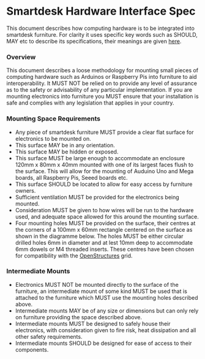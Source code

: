 # Smartdesk Hardware Interface Spec

This document describes how computing hardware is to be integrated into smartdesk furniture. For clarity it uses specific key words such as SHOULD, MAY etc to describe its specifications, their meanings are given [here](key_word_definitions.md).

### Overview

This document describes a loose methodology for mounting small pieces of computing hardware such as Arduinos or Raspberry Pis into furniture to aid interoperability. It MUST NOT be relied on to provide any level of assurance as to the safety or advisability of any particular implementation. If you are mounting electronics into furniture you MUST ensure that your installation is safe and complies with any legislation that applies in your country. 

### Mounting Space Requirements

- Any piece of smartdesk furniture MUST provide a clear flat surface for electronics to be mounted on. 
- This surface MAY be in any orientation. 
- This surface MAY be hidden or exposed.
- This surface MUST be large enough to accommodate an enclosure 120mm x 80mm x 40mm mounted with one of its largest faces flush to the surface. This will allow for the mounting of Auduino Uno and Mega boards, all Raspberry Pis, Seeed boards etc.
- This surface SHOULD be located to allow for easy access by furniture owners.
- Sufficient ventilation MUST be provided for the electronics being mounted.
- Consideration MUST be given to how wires will be run to the hardware used, and adequate space allowed for this around the mounting surface.
- Four mounting holes MUST be provided on the surface, their centres at the corners of a 100mm x 60mm rectangle centered on the surface as shown in the diagramme below. The holes MUST be either circular drilled holes 6mm in diameter and at lest 10mm deep to accommodate 6mm dowels or M4 threaded inserts. These centres have been chosen for compatibility with the [OpenStructures](http://openstructures.net/) grid.

### Intermediate Mounts

- Electronics MUST NOT be mounted directly to the surface of the furniture, an intermediate mount of some kind MUST be used that is attached to the furniture which MUST use the mounting holes described above.
- Intermediate mounts MAY be of any size or dimensions but can only rely on furniture providing the space described above.
- Intermediate mounts MUST be designed to safely house their electronics, with consideration given to fire risk, heat dissipation and all other safety requirements.
- Intermediate mounts SHOULD be designed for ease of access to their components.